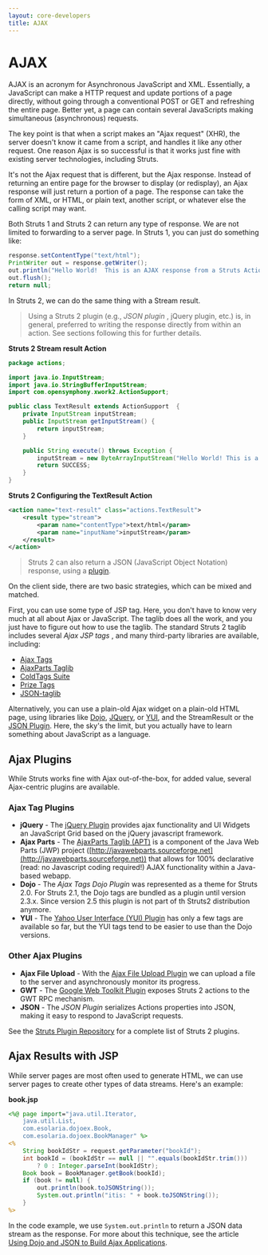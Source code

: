 ```yaml
---
layout: core-developers
title: AJAX
---
```


# AJAX

AJAX is an acronym for Asynchronous JavaScript and XML. Essentially, a JavaScript can make a HTTP request and update 
portions of a page directly, without going through a conventional POST or GET and refreshing the entire page. 
Better yet, a page can contain several JavaScripts making simultaneous (asynchronous) requests.

The key point is that when a script makes an "Ajax request" (XHR), the server doesn't know it came from a script, 
and handles it like any other request. One reason Ajax is so successful is that it works just fine with existing server 
technologies, including Struts.

It's not the Ajax request that is different, but the Ajax response. Instead of returning an entire page for the browser 
to display (or redisplay), an Ajax response will just return a portion of a page. The response can take the form of XML, 
or HTML, or plain text, another script, or whatever else the calling script may want.

Both Struts 1 and Struts 2 can return any type of response. We are not limited to forwarding to a server page. 
In Struts 1, you can just do something like:

```java
response.setContentType("text/html");
PrintWriter out = response.getWriter();
out.println("Hello World!  This is an AJAX response from a Struts Action.");
out.flush();
return null;
```

In Struts 2, we can do the same thing with a Stream result.


> Using a Struts 2 plugin (e.g., _JSON plugin_ , jQuery plugin, etc.) is, in general, preferred to writing the response 
directly from within an action. See sections following this for further details.


**Struts 2 Stream result Action**

```java
package actions;

import java.io.InputStream;
import java.io.StringBufferInputStream;
import com.opensymphony.xwork2.ActionSupport;

public class TextResult extends ActionSupport  {
    private InputStream inputStream;
    public InputStream getInputStream() {
        return inputStream;
    }

    public String execute() throws Exception {
        inputStream = new ByteArrayInputStream("Hello World! This is a text string response from a Struts 2 Action.".getBytes("UTF-8"));
        return SUCCESS;
    }
}
```

**Struts 2 Configuring the TextResult Action**

```xml
<action name="text-result" class="actions.TextResult">
    <result type="stream">
        <param name="contentType">text/html</param>
        <param name="inputName">inputStream</param>
    </result>
</action>
```

> Struts 2 can also return a JSON (JavaScript Object Notation) response, using a [plugin](http://cwiki.apache.org/S2PLUGINS/json-plugin).

On the client side, there are two basic strategies, which can be mixed and matched.

First, you can use some type of JSP tag. Here, you don't have to know very much at all about Ajax or JavaScript. 
The taglib does all the work, and you just have to figure out how to use the taglib. The standard Struts 2 taglib 
includes several _Ajax JSP tags_ , and many third-party libraries are available, including:

- [Ajax Tags](http://ajaxtags.sourceforge.net/)
- [AjaxParts Taglib](http://javawebparts.sourceforge.net/)
- [ColdTags Suite](http://servletsuite.blogspot.com/2006/06/coldtags-suite-ajax-edition)
- [Prize Tags](http://www.jenkov.com/prizetags/introduction.tmpl)
- [JSON-taglib](http://json-taglib.sourceforge.net/)

Alternatively, you can use a plain-old Ajax widget on a plain-old HTML page, using libraries like 
[Dojo](http://dojotoolkit.org/), [JQuery](http://jquery.com/), or [YUI](http://developer.yahoo.com/yui/), 
and the StreamResult or the [JSON Plugin](http://cwiki.apache.org/S2PLUGINS/json-plugin). 
Here, the sky's the limit, but you actually have to learn something about JavaScript as a language.

## Ajax Plugins

While Struts works fine with Ajax out-of-the-box, for added value, several Ajax-centric plugins are available.

### Ajax Tag Plugins

- **jQuery** - The [jQuery Plugin](https://github.com/struts-community-plugins/struts2-jquery) provides ajax 
  functionality and UI Widgets an JavaScript Grid based on the jQuery javascript framework.
- **Ajax Parts** - The [AjaxParts Taglib (APT)](http://code.google.com/p/struts2ajaxpartstaglibplugin/) is a component 
  of the Java Web Parts (JWP) project ([http://javawebparts.sourceforge.net](http://javawebparts.sourceforge.net)) that 
  allows for 100% declarative (read: no Javascript coding required!) AJAX functionality within a Java-based webapp.
- **Dojo** - The _Ajax Tags Dojo Plugin_  was represented as a theme for Struts 2.0. For Struts 2.1, the Dojo tags are 
  bundled as a plugin until version 2.3.x. Since version 2.5 this plugin is not part of th Struts2 distribution anymore. 
- **YUI** - The [Yahoo User Interface (YUI) Plugin](https://code.google.com/p/struts2yuiplugin/) has only a few tags 
  are available so far, but the YUI tags tend to be easier to use than the Dojo versions.

### Other Ajax Plugins

- **Ajax File Upload** - With the [Ajax File Upload Plugin](http://www.davidjc.com/ajaxfileupload/demo!input.action)
  we can upload a file to the server and asynchronously monitor its progress.
- **GWT** - The [Google Web Toolkit Plugin](https://code.google.com/p/struts2gwtplugin/) exposes Struts 2 actions to 
  the GWT RPC mechanism.
- **JSON** - The _JSON Plugin_  serializes Actions properties into JSON, making it easy to respond to JavaScript requests.

See the [Struts Plugin Repository](http://cwiki.apache.org/S2PLUGINS/home) for a complete list of Struts 2 plugins.

## Ajax Results with JSP

While server pages are most often used to generate HTML, we can use server pages to create other types of data streams.
Here's an example:

**book.jsp**

```jsp
<%@ page import="java.util.Iterator,
    java.util.List,
    com.esolaria.dojoex.Book,
    com.esolaria.dojoex.BookManager" %>
<%
    String bookIdStr = request.getParameter("bookId");
    int bookId = (bookIdStr == null || "".equals(bookIdStr.trim())) 
        ? 0 : Integer.parseInt(bookIdStr);
    Book book = BookManager.getBook(bookId);
    if (book != null) {
        out.println(book.toJSONString());
        System.out.println("itis: " + book.toJSONString());
    }
%>
```

In the code example, we use `System.out.println` to return a JSON data stream as the response. For more about this 
technique, see the article [Using Dojo and JSON to Build Ajax Applications](http://today.java.net/pub/a/today/2006/04/27/building-ajax-with-dojo-and-json).

